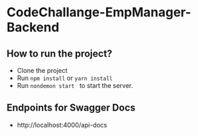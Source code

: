 # CodeChallange-EmpManager-Backend

## How to run the project?

- Clone the project
- Run `npm install` or `yarn install`
- Run `nondemon start ` to start the server.

## Endpoints for Swagger Docs

- http://localhost:4000/api-docs
